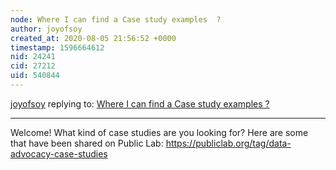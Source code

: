 ```yaml
---
node: Where I can find a Case study examples  ?
author: joyofsoy
created_at: 2020-08-05 21:56:52 +0000
timestamp: 1596664612
nid: 24241
cid: 27212
uid: 540844
---
```




[joyofsoy](../profile/joyofsoy) replying to: [Where I can find a Case study examples  ?](../notes/milagarcia/07-31-2020/where-i-can-find-a-case-study-examples)

----
Welcome! What kind of case studies are you looking for? Here are some that have been shared on Public Lab: https://publiclab.org/tag/data-advocacy-case-studies